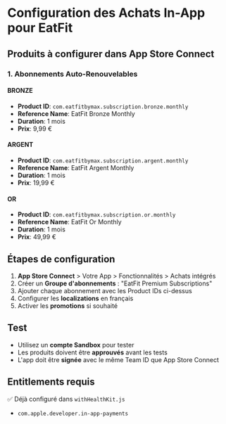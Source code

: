 
# Configuration des Achats In-App pour EatFit

## Produits à configurer dans App Store Connect

### 1. Abonnements Auto-Renouvelables

#### BRONZE
- **Product ID**: `com.eatfitbymax.subscription.bronze.monthly`
- **Reference Name**: EatFit Bronze Monthly
- **Duration**: 1 mois
- **Prix**: 9,99 €

#### ARGENT  
- **Product ID**: `com.eatfitbymax.subscription.argent.monthly`
- **Reference Name**: EatFit Argent Monthly
- **Duration**: 1 mois
- **Prix**: 19,99 €

#### OR
- **Product ID**: `com.eatfitbymax.subscription.or.monthly`
- **Reference Name**: EatFit Or Monthly
- **Duration**: 1 mois
- **Prix**: 49,99 €

## Étapes de configuration

1. **App Store Connect** > Votre App > Fonctionnalités > Achats intégrés
2. Créer un **Groupe d'abonnements** : "EatFit Premium Subscriptions"
3. Ajouter chaque abonnement avec les Product IDs ci-dessus
4. Configurer les **localizations** en français
5. Activer les **promotions** si souhaité

## Test

- Utilisez un **compte Sandbox** pour tester
- Les produits doivent être **approuvés** avant les tests
- L'app doit être **signée** avec le même Team ID que App Store Connect

## Entitlements requis

✅ Déjà configuré dans `withHealthKit.js`
- `com.apple.developer.in-app-payments`
